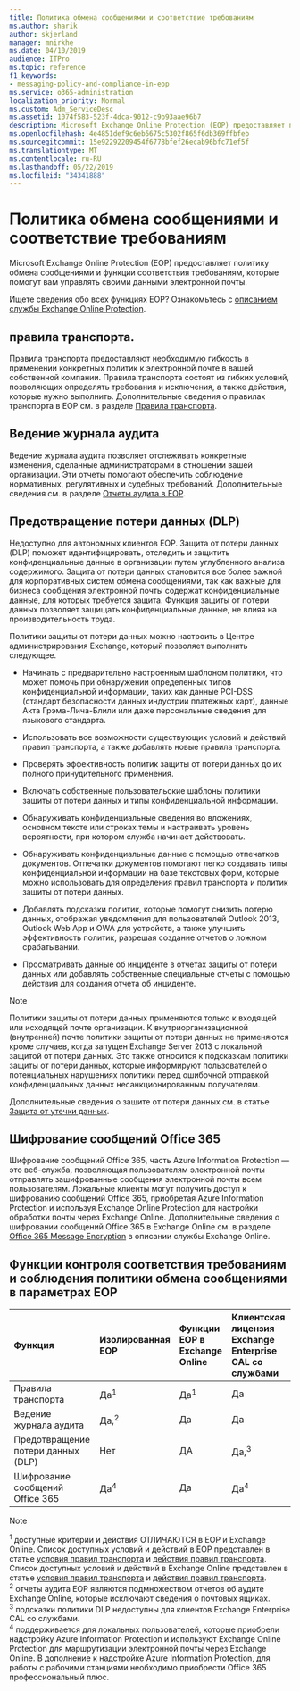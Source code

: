 ```yaml
---
title: Политика обмена сообщениями и соответствие требованиям
ms.author: sharik
author: skjerland
manager: mnirkhe
ms.date: 04/10/2019
audience: ITPro
ms.topic: reference
f1_keywords:
- messaging-policy-and-compliance-in-eop
ms.service: o365-administration
localization_priority: Normal
ms.custom: Adm_ServiceDesc
ms.assetid: 1074f583-523f-4dca-9012-c9b93aae96b7
description: Microsoft Exchange Online Protection (EOP) предоставляет политику обмена сообщениями и функции соответствия требованиям, которые помогут вам управлять своими данными электронной почты.
ms.openlocfilehash: 4e4851def9c6eb5675c5302f865f6db369ffbfeb
ms.sourcegitcommit: 15e92292209454f6778bfef26ecab96bfc71ef5f
ms.translationtype: MT
ms.contentlocale: ru-RU
ms.lasthandoff: 05/22/2019
ms.locfileid: "34341888"
---
```

# <a name="messaging-policy-and-compliance"></a>Политика обмена сообщениями и соответствие требованиям

Microsoft Exchange Online Protection (EOP) предоставляет политику обмена сообщениями и функции соответствия требованиям, которые помогут вам управлять своими данными электронной почты.
  
Ищете сведения обо всех функциях EOP? Ознакомьтесь с [описанием службы Exchange Online Protection](exchange-online-protection-service-description.md).
  
## <a name="transport-rules"></a>правила транспорта.
<a name="BKMK_transportrules"> </a>

Правила транспорта предоставляют необходимую гибкость в применении конкретных политик к электронной почте в вашей собственной компании. Правила транспорта состоят из гибких условий, позволяющих определять требования и исключения, а также действия, которые нужно выполнить. Дополнительные сведения о правилах транспорта в EOP см. в разделе [Правила транспорта](https://go.microsoft.com/fwlink/p/?LinkId=320399).
  
## <a name="audit-logging"></a>Ведение журнала аудита
<a name="BKMK_auditlogging"> </a>

Ведение журнала аудита позволяет отслеживать конкретные изменения, сделанные администраторами в отношении вашей организации. Эти отчеты помогают обеспечить соблюдение нормативных, регулятивных и судебных требований. Дополнительные сведения см. в разделе [Отчеты аудита в EOP](https://go.microsoft.com/fwlink/p/?LinkId=314258).
  
## <a name="data-loss-prevention-dlp"></a>Предотвращение потери данных (DLP)
<a name="BKMK_datalossprevention"> </a>

Недоступно для автономных клиентов EOP. Защита от потери данных (DLP) поможет идентифицировать, отследить и защитить конфиденциальные данные в организации путем углубленного анализа содержимого. Защита от потери данных становится все более важной для корпоративных систем обмена сообщениями, так как важные для бизнеса сообщения электронной почты содержат конфиденциальные данные, для которых требуется защита. Функция защиты от потери данных позволяет защищать конфиденциальные данные, не влияя на производительность труда.
  
Политики защиты от потери данных можно настроить в Центре администрирования Exchange, который позволяет выполнить следующее.
  
- Начинать с предварительно настроенным шаблоном политики, что может помочь при обнаружении определенных типов конфиденциальной информации, таких как данные PCI-DSS (стандарт безопасности данных индустрии платежных карт), данные Акта Грэма-Лича-Блили или даже персональные сведения для языкового стандарта.
    
- Использовать все возможности существующих условий и действий правил транспорта, а также добавлять новые правила транспорта.
    
- Проверять эффективность политик защиты от потери данных до их полного принудительного применения.
    
- Включать собственные пользовательские шаблоны политики защиты от потери данных и типы конфиденциальной информации.
    
- Обнаруживать конфиденциальные сведения во вложениях, основном тексте или строках темы и настраивать уровень вероятности, при котором служба начинает действовать.
    
- Обнаруживать конфиденциальные данные с помощью отпечатков документов. Отпечатки документов помогают легко создавать типы конфиденциальной информации на базе текстовых форм, которые можно использовать для определения правил транспорта и политик защиты от потери данных.
    
- Добавлять подсказки политик, которые помогут снизить потерю данных, отображая уведомления для пользователей Outlook 2013, Outlook Web App и OWA для устройств, а также улучшить эффективность политик, разрешая создание отчетов о ложном срабатывании.
    
- Просматривать данные об инциденте в отчетах защиты от потери данных или добавлять собственные специальные отчеты с помощью действия для создания отчета об инциденте.
    
> [!NOTE]
> Политики защиты от потери данных применяются только к входящей или исходящей почте организации. К внутриорганизационной (внутренней) почте политики защиты от потери данных не применяются кроме случаев, когда запущен Exchange Server 2013 с локальной защитой от потери данных. Это также относится к подсказкам политики защиты от потери данных, которые информируют пользователей о потенциальных нарушениях политики перед ошибочной отправкой конфиденциальных данных несанкционированным получателям. 
  
Дополнительные сведения о защите от потери данных см. в статье [Защита от утечки данных](https://go.microsoft.com/fwlink/p/?LinkId=320398).
  
## <a name="office-365-message-encryption"></a>Шифрование сообщений Office 365
<a name="BKMK_OME_in_EOP"> </a>

Шифрование сообщений Office 365, часть Azure Information Protection — это веб-служба, позволяющая пользователям электронной почты отправлять зашифрованные сообщения электронной почты всем пользователям. Локальные клиенты могут получить доступ к шифрованию сообщений Office 365, приобретая Azure Information Protection и используя Exchange Online Protection для настройки обработки почты через Exchange Online. Дополнительные сведения о шифровании сообщений Office 365 в Exchange Online см. в разделе [Office 365 Message Encryption](../exchange-online-service-description/message-policy-and-compliance.md#office-365-message-encryption) в описании службы Exchange Online. 
  
## <a name="messaging-policy-and-compliance-features-across-eop-options"></a>Функции контроля соответствия требованиям и соблюдения политики обмена сообщениями в параметрах EOP
<a name="BKMK_OME_in_EOP"> </a>

|**Функция**|**Изолированная EOP**|**Функции EOP в Exchange Online**|**Клиентская лицензия Exchange Enterprise CAL со службами**|
|:-----|:-----|:-----|:-----|
|Правила транспорта  <br/> |Да<sup>1</sup> <br/> |Да<sup>1</sup> <br/> |Да  <br/> |
|Ведение журнала аудита  <br/> |Да,<sup>2</sup> <br/> |Да  <br/> |Да  <br/> |
|Предотвращение потери данных (DLP)  <br/> |Нет  <br/> |ДА  <br/> |Да,<sup>3</sup> <br/> |
|Шифрование сообщений Office 365  <br/> |Да<sup>4</sup> <br/> |Да  <br/> |Да<sup>4</sup> <br/> |
   
> [!NOTE]
> <sup>1</sup> доступные критерии и действия ОТЛИЧАЮТСЯ в EOP и Exchange Online. Список доступных условий и действий в EOP представлен в статье [условия правил транспорта](https://go.microsoft.com/fwlink/p/?LinkId=320392) и [действия правил транспорта](https://go.microsoft.com/fwlink/p/?LinkId=320393). Список доступных условий и действий в Exchange Online представлен в статье [условия правил транспорта](https://go.microsoft.com/fwlink/p/?LinkId=320394) и [действия правил транспорта](https://go.microsoft.com/fwlink/p/?LinkId=320395). <br/>
> <sup>2</sup> отчеты аудита EOP являются подмножеством отчетов об аудите Exchange Online, которые исключают сведения о почтовых ящиках. <br/>
> <sup>3</sup> подсказки политики DLP недоступны для клиентов Exchange Enterprise CAL со службами. <br/>
> <sup>4</sup> поддерживается для локальных пользователей, которые приобрели надстройку Azure Information Protection и используют Exchange Online Protection для маршрутизации электронной почты через Exchange Online. В дополнение к надстройке Azure Information Protection, для работы с рабочими станциями необходимо приобрести Office 365 профессиональный плюс. <br/>
  

